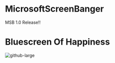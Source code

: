 # MicrosoftScreenBanger
MSB 1.0 Release!!

# Bluescreen Of Happiness

![github-large](https://cloud.githubusercontent.com/Assets/windows-10-blue-screen-of-death-happy-warning-signs-blue-hd-wallpaper-preview.jpg)
